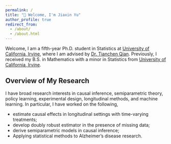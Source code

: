 ```yaml
---
permalink: /
title: "👋 Welcome, I'm Jiaxin Yu"
author_profile: true
redirect_from: 
  - /about/
  - /about.html
---
```


Welcome, I am a fifth-year Ph.D. student in Statistics at [University of California, Irvine](https://uci.edu), where I am advised by [Dr. Tianchen Qian](https://sites.google.com/view/tianchen-qian/home?authuser=0). Previously, I received my B.S. in Mathematics with a minor in Statistics from [University of California, Irvine](https://uci.edu). 




## Overview of My Research
I have broad research interests in causal inference, semiparametric theory, policy learning, experimental design, longitudinal methods, and machine learning. In particular, I have worked on the following,

- estimate causal effects in longitudinal settings with time-varying treatments;
- develop doubly robust estimator in the presence of missing data;
- derive semiparametric models in causal inference;
- Applying statistical methods to Alzheimer’s disease research.